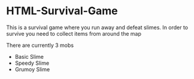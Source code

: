 # HTML-Survival-Game
This is a survival game where you run away and defeat slimes.
In order to survive you need to collect items from around the map

There are currently 3 mobs
- Basic Slime
- Speedy Slime
- Grumoy Slime
